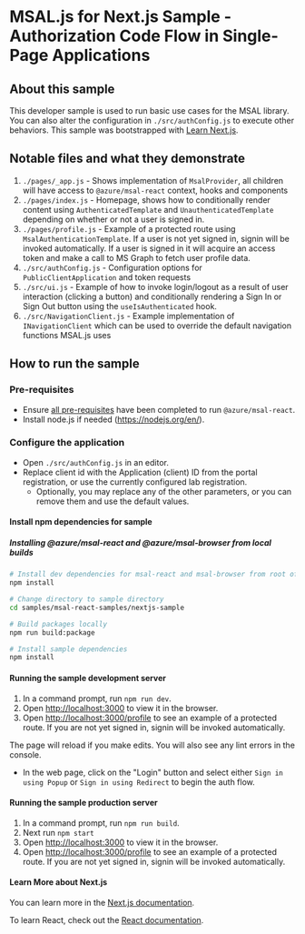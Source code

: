 # MSAL.js for Next.js Sample - Authorization Code Flow in Single-Page Applications

## About this sample

This developer sample is used to run basic use cases for the MSAL library. You can also alter the configuration in `./src/authConfig.js` to execute other behaviors.
This sample was bootstrapped with [Learn Next.js](https://nextjs.org/learn).

## Notable files and what they demonstrate

1. `./pages/_app.js` - Shows implementation of `MsalProvider`, all children will have access to `@azure/msal-react` context, hooks and components
1. `./pages/index.js` - Homepage, shows how to conditionally render content using `AuthenticatedTemplate` and `UnauthenticatedTemplate` depending on whether or not a user is signed in.
1. `./pages/profile.js` - Example of a protected route using `MsalAuthenticationTemplate`. If a user is not yet signed in, signin will be invoked automatically. If a user is signed in it will acquire an access token and make a call to MS Graph to fetch user profile data.
1. `./src/authConfig.js` - Configuration options for `PublicClientApplication` and token requests
1. `./src/ui.js` - Example of how to invoke login/logout as a result of user interaction (clicking a button) and conditionally rendering a Sign In or Sign Out button using the `useIsAuthenticated` hook.
1. `./src/NavigationClient.js` - Example implementation of `INavigationClient` which can be used to override the default navigation functions MSAL.js uses

## How to run the sample

### Pre-requisites

- Ensure [all pre-requisites](../../../lib/msal-react/README.md#prerequisites) have been completed to run `@azure/msal-react`.
- Install node.js if needed (<https://nodejs.org/en/>).

### Configure the application

- Open `./src/authConfig.js` in an editor.
- Replace client id with the Application (client) ID from the portal registration, or use the currently configured lab registration.
  - Optionally, you may replace any of the other parameters, or you can remove them and use the default values.

#### Install npm dependencies for sample

##### Installing @azure/msal-react and @azure/msal-browser from local builds

```bash
# Install dev dependencies for msal-react and msal-browser from root of repo
npm install

# Change directory to sample directory
cd samples/msal-react-samples/nextjs-sample

# Build packages locally
npm run build:package

# Install sample dependencies
npm install
```

#### Running the sample development server

1. In a command prompt, run `npm run dev`.
1. Open [http://localhost:3000](http://localhost:3000) to view it in the browser.
1. Open [http://localhost:3000/profile](http://localhost:3000/profile) to see an example of a protected route. If you are not yet signed in, signin will be invoked automatically.

The page will reload if you make edits.
You will also see any lint errors in the console.

- In the web page, click on the "Login" button and select either `Sign in using Popup` or `Sign in using Redirect` to begin the auth flow.

#### Running the sample production server

1. In a command prompt, run `npm run build`.
1. Next run `npm start`
1. Open [http://localhost:3000](http://localhost:3000) to view it in the browser.
1. Open [http://localhost:3000/profile](http://localhost:3000/profile) to see an example of a protected route. If you are not yet signed in, signin will be invoked automatically.

#### Learn More about Next.js

You can learn more in the [Next.js documentation](https://nextjs.org/docs/getting-started).

To learn React, check out the [React documentation](https://reactjs.org/).
